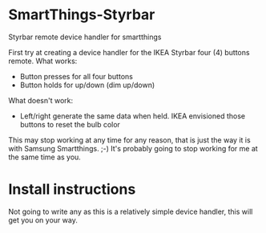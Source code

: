 # SmartThings-Styrbar
Styrbar remote device handler for smartthings

First try at creating a device handler for the IKEA Styrbar four (4) buttons remote.
What works:
- Button presses for all four buttons
- Button holds for up/down (dim up/down)

What doesn't work:
- Left/right generate the same data when held. IKEA envisioned those buttons to reset the bulb color

This may stop working at any time for any reason, that is just the way it is with Samsung Smartthings. ;-)
It's probably going to stop working for me at the same time as you.


# Install instructions

Not going to write any as this is a relatively simple device handler, this will get you on your way.





